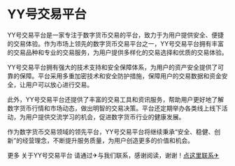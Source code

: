 # YY号交易平台

YY号交易平台是一家专注于数字货币交易的平台，致力于为用户提供安全、便捷的交易体验。作为市场上领先的数字货币交易平台之一，YY号交易平台拥有丰富的交易品种和专业的交易服务，为用户提供多样化的交易选择和优质的交易体验。

YY号交易平台拥有强大的技术支持和安全保障体系，为用户的资产安全提供了可靠的保障。平台采用多重加密技术和安全防护措施，保障用户的交易数据和资金安全，让用户可以放心进行交易。

此外，YY号交易平台还提供了丰富的交易工具和资讯服务，帮助用户更好地了解数字货币行情和市场动态，做出明智的交易决策。平台还定期举办各类线上线下活动，为用户提供交流学习的机会，促进数字货币行业的健康发展。

作为数字货币交易领域的领先平台，YY号交易平台将继续秉承“安全、稳健、创新”的经营理念，不断提升服务质量，为用户创造更多的价值和机会。

更多 关于YY号交易平台 请通过✈与我们联系，感谢阅读，谢谢！[点这里联系✈](https://b.k02.cc)